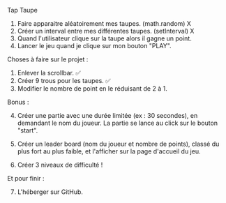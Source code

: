 Tap Taupe

1. Faire apparaitre aléatoirement mes taupes. (math.random) X
2. Créer un interval entre mes différentes taupes. (setInterval) X
3. Quand l'utilisateur clique sur la taupe alors il gagne un point.
4. Lancer le jeu quand je clique sur mon bouton "PLAY".





Choses à faire sur le projet :

1. Enlever la scrollbar. ✅
2. Créer 9 trous pour les taupes. ✅
3. Modifier le nombre de point en le réduisant de 2 à 1.



Bonus : 

4. Créer une partie avec une durée limitée (ex : 30 secondes), en demandant le nom du joueur. La partie se lance au click sur le bouton "start".

5. Créer un leader board (nom du joueur et nombre de points), classé du plus fort au plus faible, et l'afficher sur la page d'accueil du jeu.

6. Créer 3 niveaux de difficulté !



Et pour finir :

7. L'héberger sur GitHub.